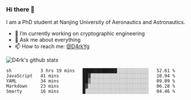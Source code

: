 ### Hi there 👋

I am a PhD student at Nanjing University of Aeronautics and Astronautics.

- 🔭 I’m currently working on cryptographic engineering
- 💬 Ask me about everything
- 📫 How to reach me: [@D4rkYg](https://twitter.com/D4rkYg)

![D4rk's github stats](https://github-readme-stats.vercel.app/api?username=dd4rk&show_icons=true&title_color=fff&icon_color=79ff97&text_color=9f9f9f&bg_color=151515)

<!--START_SECTION:waka-->
```text
sh           3 hrs 19 mins   █████████████░░░░░░░░░░░░   52.61 % 
JavaScript   41 mins         ██▓░░░░░░░░░░░░░░░░░░░░░░   10.94 % 
YAML         34 mins         ██▒░░░░░░░░░░░░░░░░░░░░░░   09.09 % 
Markdown     23 mins         █▓░░░░░░░░░░░░░░░░░░░░░░░   06.28 % 
Smarty       16 mins         █░░░░░░░░░░░░░░░░░░░░░░░░   04.46 % 
```
<!--END_SECTION:waka-->
